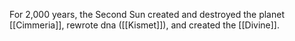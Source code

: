 For 2,000 years, the Second Sun created and destroyed the planet [[Cimmeria]], rewrote dna ([[Kismet]]), and created the [[Divine]].
